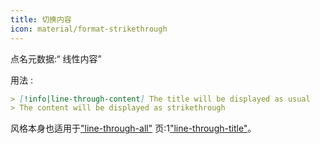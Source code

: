 ```yaml
---
title: 切换内容
icon: material/format-strikethrough
---
```


点名元数据:“ 线性内容”

用法 :

```md
> [!info|line-through-content] The title will be displayed as usual
> The content will be displayed as strikethrough
```

风格本身也适用于["line-through-all"](../combined-styling/page-23.md)
页:1["line-through-title"](../title-styling/page-23.md)。

